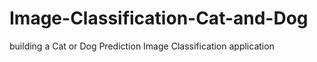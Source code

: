 # Image-Classification-Cat-and-Dog
building a Cat or Dog Prediction Image Classification application
